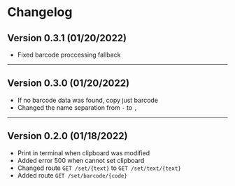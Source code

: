 # Changelog

## Version 0.3.1 (01/20/2022)

- Fixed barcode proccessing fallback

---

## Version 0.3.0 (01/20/2022)

- If no barcode data was found, copy just barcode
- Changed the name separation from ` - ` to `,`

---

## Version 0.2.0 (01/18/2022)

- Print in terminal when clipboard was modified
- Added error 500 when cannot set clipboard
- Changed route `GET /set/{text}` to `GET /set/text/{text}`
- Added route `GET /set/barcode/{code}`
